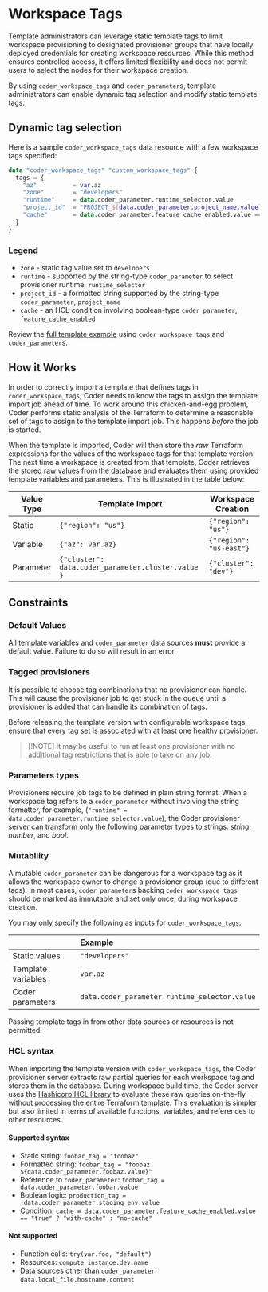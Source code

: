# Workspace Tags

Template administrators can leverage static template tags to limit workspace
provisioning to designated provisioner groups that have locally deployed
credentials for creating workspace resources. While this method ensures
controlled access, it offers limited flexibility and does not permit users to
select the nodes for their workspace creation.

By using `coder_workspace_tags` and `coder_parameter`s, template administrators
can enable dynamic tag selection and modify static template tags.

## Dynamic tag selection

Here is a sample `coder_workspace_tags` data resource with a few workspace tags
specified:

```tf
data "coder_workspace_tags" "custom_workspace_tags" {
  tags = {
    "az"          = var.az
    "zone"        = "developers"
    "runtime"     = data.coder_parameter.runtime_selector.value
    "project_id"  = "PROJECT_${data.coder_parameter.project_name.value}"
    "cache"       = data.coder_parameter.feature_cache_enabled.value == "true" ? "with-cache" : "no-cache"
  }
}
```

### Legend

- `zone` - static tag value set to `developers`
- `runtime` - supported by the string-type `coder_parameter` to select
  provisioner runtime, `runtime_selector`
- `project_id` - a formatted string supported by the string-type
  `coder_parameter`, `project_name`
- `cache` - an HCL condition involving boolean-type `coder_parameter`,
  `feature_cache_enabled`

Review the
[full template example](https://github.com/coder/coder/tree/main/examples/workspace-tags)
using `coder_workspace_tags` and `coder_parameter`s.

## How it Works

In order to correctly import a template that defines tags in
`coder_workspace_tags`, Coder needs to know the tags to assign the template
import job ahead of time. To work around this chicken-and-egg problem, Coder
performs static analysis of the Terraform to determine a reasonable set of tags
to assign to the template import job. This happens _before_ the job is started.

When the template is imported, Coder will then store the _raw_ Terraform
expressions for the values of the workspace tags for that template version. The
next time a workspace is created from that template, Coder retrieves the stored
raw values from the database and evaluates them using provided template
variables and parameters. This is illustrated in the table below:

| Value Type | Template Import                                    | Workspace Creation      |
|------------|----------------------------------------------------|-------------------------|
| Static     | `{"region": "us"}`                                 | `{"region": "us"}`      |
| Variable   | `{"az": var.az}`                                   | `{"region": "us-east"}` |
| Parameter  | `{"cluster": data.coder_parameter.cluster.value }` | `{"cluster": "dev"}`    |

## Constraints

### Default Values

All template variables and `coder_parameter` data sources **must** provide a
default value. Failure to do so will result in an error.

### Tagged provisioners

It is possible to choose tag combinations that no provisioner can handle. This
will cause the provisioner job to get stuck in the queue until a provisioner is
added that can handle its combination of tags.

Before releasing the template version with configurable workspace tags, ensure
that every tag set is associated with at least one healthy provisioner.

> [!NOTE] It may be useful to run at least one provisioner with no additional
> tag restrictions that is able to take on any job.

### Parameters types

Provisioners require job tags to be defined in plain string format. When a
workspace tag refers to a `coder_parameter` without involving the string
formatter, for example,
(`"runtime" = data.coder_parameter.runtime_selector.value`), the Coder
provisioner server can transform only the following parameter types to strings:
_string_, _number_, and _bool_.

### Mutability

A mutable `coder_parameter` can be dangerous for a workspace tag as it allows
the workspace owner to change a provisioner group (due to different tags). In
most cases, `coder_parameter`s backing `coder_workspace_tags` should be marked
as immutable and set only once, during workspace creation.

You may only specify the following as inputs for `coder_workspace_tags`:

|                    | Example                                       |
|:-------------------|:----------------------------------------------|
| Static values      | `"developers"`                                |
| Template variables | `var.az`                                      |
| Coder parameters   | `data.coder_parameter.runtime_selector.value` |

Passing template tags in from other data sources or resources is not permitted.

### HCL syntax

When importing the template version with `coder_workspace_tags`, the Coder
provisioner server extracts raw partial queries for each workspace tag and
stores them in the database. During workspace build time, the Coder server uses
the [Hashicorp HCL library](https://github.com/hashicorp/hcl) to evaluate these
raw queries on-the-fly without processing the entire Terraform template. This
evaluation is simpler but also limited in terms of available functions,
variables, and references to other resources.

#### Supported syntax

- Static string: `foobar_tag = "foobaz"`
- Formatted string: `foobar_tag = "foobaz ${data.coder_parameter.foobaz.value}"`
- Reference to `coder_parameter`:
  `foobar_tag = data.coder_parameter.foobar.value`
- Boolean logic: `production_tag = !data.coder_parameter.staging_env.value`
- Condition:
  `cache = data.coder_parameter.feature_cache_enabled.value == "true" ? "with-cache" : "no-cache"`

#### Not supported

- Function calls: `try(var.foo, "default")`
- Resources: `compute_instance.dev.name`
- Data sources other than `coder_parameter`: `data.local_file.hostname.content`
